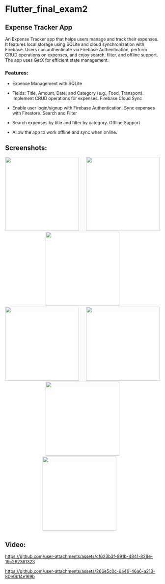 # Flutter_final_exam2

## Expense Tracker App

An Expense Tracker app that helps users manage and track their expenses. It features local storage using SQLite and cloud synchronization with Firebase. Users can authenticate via Firebase Authentication, perform CRUD operations on expenses, and enjoy search, filter, and offline support. The app uses GetX for efficient state management.

### Features:

- Expense Management with SQLite

- Fields: Title, Amount, Date, and Category (e.g., Food, Transport).
  Implement CRUD operations for expenses.
  Firebase Cloud Sync 

- Enable user login/signup with Firebase Authentication.
  Sync expenses with Firestore.
  Search and Filter 

- Search expenses by title and filter by category.
  Offline Support 

- Allow the app to work offline and sync when online.

## Screenshots:

<p align='center'>
  <img src='https://github.com/user-attachments/assets/bf5e502d-7a86-41d7-92b3-f6b3de40dbad' width=240> &nbsp;&nbsp;&nbsp;&nbsp;
  <img src='https://github.com/user-attachments/assets/ab859410-76f2-4428-b382-9a1849a2b2f8' width=240> &nbsp;&nbsp;&nbsp;&nbsp;
  <img src='https://github.com/user-attachments/assets/beff19e3-e4a5-4bcc-ac35-58ea142b2409' width=240> &nbsp;&nbsp;&nbsp;&nbsp;
  <img src='https://github.com/user-attachments/assets/50f87d0a-a5a2-4fba-806e-b5a2fcf737ec' width=240> &nbsp;&nbsp;&nbsp;&nbsp;
  <img src='https://github.com/user-attachments/assets/ed0d5a7b-50fe-4b93-93f8-a25d64ec4c5c' width=240> &nbsp;&nbsp;&nbsp;&nbsp;
  <img src='https://github.com/user-attachments/assets/d3906d6f-a615-4239-bad8-48f9c4b71c12' width=240> &nbsp;&nbsp;&nbsp;&nbsp;
  <img src='https://github.com/user-attachments/assets/fe1e5c70-076b-4b31-8929-93eb5e759f40' width=240> &nbsp;&nbsp;&nbsp;&nbsp;
</p>

## Video:

https://github.com/user-attachments/assets/cf623b3f-991b-4841-828e-19c292361323

https://github.com/user-attachments/assets/266e5c0c-6a46-46a6-a213-80e0b14e169b






